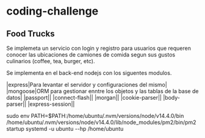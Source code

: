 # coding-challenge
## Food Trucks

Se implemeta un servicio con login y registro para usuarios que requeren conocer las ubicaciones de camiones de comida segun sus gustos culinarios (coffee, tea, burger, etc).

Se implementa en el back-end nodejs con los siguentes modulos.

|express|Para levantar el servidor y configuraciones del mismo|
|mongoose|ORM para gestionar enntre los objetos y las tablas de la base de datos|
|passport||
|connect-flash||
|morgan||
|cookie-parser||
|body-parser||
|express-session||

sudo env PATH=$PATH:/home/ubuntu/.nvm/versions/node/v14.4.0/bin /home/ubuntu/.nvm/versions/node/v14.4.0/lib/node_modules/pm2/bin/pm2 startup systemd -u ubuntu --hp /home/ubuntu
